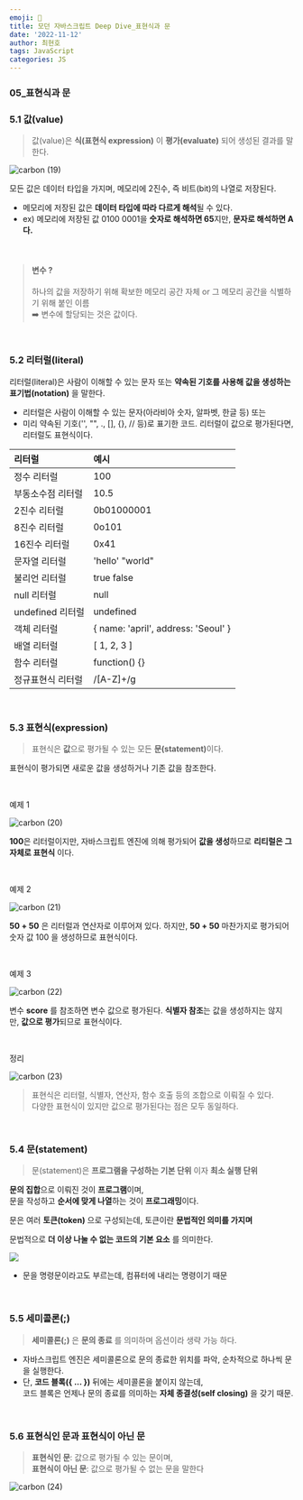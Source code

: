 ```yaml
---
emoji: 📖
title: 모던 자바스크립트 Deep Dive_표현식과 문
date: '2022-11-12'
author: 최현호
tags: JavaScript
categories: JS
---
```


### 05\_표현식과 문

### 5.1 값(value)

> 값(value)은 **식(표현식 expression)**</span> 이 **평가(evaluate)**</span> 되어 생성된 결과를 말한다.

![carbon (19)](https://user-images.githubusercontent.com/87301268/224585009-a17622f5-ffb6-48f1-934d-f5637d0a2420.png)

모든 값은 데이터 타입을 가지며, 메모리에 2진수, 즉 비트(bit)의 나열로 저장된다.

- 메모리에 저장된 값은 **데이터 타입에 따라 다르게 해석**</span>될 수 있다.
- ex) 메모리에 저장된 값 0100 0001을 **숫자로 해석하면 65**</span>지만, **문자로 해석하면 A다.**</span>

<br>

> #### 변수 ?
>
> 하나의 값을 저장하기 위해 확보한 메모리 공간 자체 or 그 메모리 공간을 식별하기 위해 붙인 이름  
> ➡️ 변수에 할당되는 것은 값이다.

<br>

### 5.2 리터럴(literal)

리터럴(literal)은 사람이 이해할 수 있는 문자 또는 **약속된 기호를 사용해 값을 생성하는 표기법(notation)**</span> 을 말한다.

- 리터럴은 사람이 이해할 수 있는 문자(아라비아 숫자, 알파벳, 한글 등) 또는
- 미리 약속된 기호('', "", ., \[\], {}, // 등)로 표기한 코드. 리터럴이 값으로 평가된다면, 리터럴도 표현식이다.

| 리터럴            | 예시                                |
| :---------------- | :---------------------------------- |
| 정수 리터럴       | 100                                 |
| 부동소수점 리터럴 | 10.5                                |
| 2진수 리터럴      | 0b01000001                          |
| 8진수 리터럴      | 0o101                               |
| 16진수 리터럴     | 0x41                                |
| 문자열 리터럴     | 'hello' "world"                     |
| 불리언 리터럴     | true false                          |
| null 리터럴       | null                                |
| undefined 리터럴  | undefined                           |
| 객체 리터럴       | { name: 'april', address: 'Seoul' } |
| 배열 리터럴       | \[ 1, 2, 3 \]                       |
| 함수 리터럴       | function() {}                       |
| 정규표현식 리터럴 | /\[A-Z\]+/g                         |

<br>

### 5.3 표현식(expression)

> 표현식은 **값**</span>으로 평가될 수 있는 모든 **문(statement)**</span>이다.

표현식이 평가되면 새로운 값을 생성하거나 기존 값을 참조한다.

<br>

예제 1

![carbon (20)](https://user-images.githubusercontent.com/87301268/224585123-1a85a2f9-dc80-4965-9fbb-a857eb3f6d90.png)

**100**은 리터럴이지만, 자바스크립트 엔진에 의해 평가되어 **값을 생성**</span>하므로 **리티럴은 그 자체로 표현식**</span> 이다.

<br>

예제 2

![carbon (21)](https://user-images.githubusercontent.com/87301268/224585126-c7a1d2fc-e5d9-4ca8-9373-354dc91ad765.png)

**50 + 50** 은 리터럴과 연산자로 이루어져 있다. 하지만, **50 + 50** 마찬가지로 평가되어 숫자 값 100 을 생성하므로 표현식이다.

<br>

예제 3

![carbon (22)](https://user-images.githubusercontent.com/87301268/224585130-b11fddda-2f1a-44b1-be99-dec3323a8ca2.png)

변수 **score** 를 참조하면 변수 값으로 평가된다. **식별자 참조**는 값을 생성하지는 않지만, **값으로 평가**되므로 표현식이다.

<br>

정리

![carbon (23)](https://user-images.githubusercontent.com/87301268/224585134-8e1d85e8-e414-4367-9de5-f2baf318d5c8.png)

> 표현식은 리터럴, 식별자, 연산자, 함수 호출 등의 조합으로 이뤄질 수 있다.  
> 다양한 표현식이 있지만 값으로 평가된다는 점은 모두 동일하다.

<br>

### 5.4 문(statement)

> 문(statement)은 **프로그램을 구성하는 기본 단위**</span> 이자 **최소 실행 단위**</span>

**문의 집합**</span>으로 이뤄진 것이 **프로그램**</span>이며,  
문을 작성하고 **순서에 맞게 나열**하는 것이 **프로그래밍**이다.

문은 여러 **토큰(token)**</span> 으로 구성되는데, 토큰이란 **문법적인 의미를 가지며**

문법적으로 **더 이상 나눌 수 없는 코드의 기본 요소**</span> 를 의미한다.

![](https://velog.velcdn.com/images/hoho_0815/post/e545747d-c842-4828-9f94-dbfbbdef2502/image.png)

- 문을 명령문이라고도 부르는데, 컴퓨터에 내리는 명령이기 때문

<br>

### 5.5 세미콜론(;)

> **세미콜론(;)**</span> 은 **문의 종료**</span> 를 의미하며 옵션이라 생략 가능 하다.

- 자바스크립트 엔진은 세미콜론으로 문의 종료한 위치를 파악, 순차적으로 하나씩 문을 실행한다.
- 단, **코드 블록({ ... })**</span> 뒤에는 세미콜론을 붙이지 않는데,  
  코드 블록은 언제나 문의 종료를 의미하는 **자체 종결성(self closing)**</span> 을 갖기 때문.

<br>

### 5.6 표현식인 문과 표현식이 아닌 문

> **표현식인 문**</span>: 값으로 평가될 수 있는 문이며,  
> **표현식이 아닌 문**</span>: 값으로 평가될 수 없는 문을 말한다

![carbon (24)](https://user-images.githubusercontent.com/87301268/224585137-b40f5f0f-f6cc-4478-b458-1bae9b8dd9f0.png)

<br>

```toc

```
